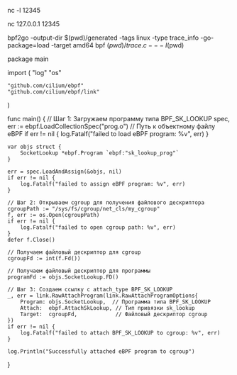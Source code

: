 
nc -l 12345

nc 127.0.0.1 12345

bpf2go -output-dir $(pwd)/generated -tags linux -type trace_info -go-package=load -target amd64 bpf $(pwd)/trace.c -- -I$(pwd)

package main

import (
	"log"
	"os"

	"github.com/cilium/ebpf"
	"github.com/cilium/ebpf/link"
)

func main() {
	// Шаг 1: Загружаем программу типа BPF_SK_LOOKUP
	spec, err := ebpf.LoadCollectionSpec("prog.o") // Путь к объектному файлу eBPF
	if err != nil {
		log.Fatalf("failed to load eBPF program: %v", err)
	}

	var objs struct {
		SocketLookup *ebpf.Program `ebpf:"sk_lookup_prog"`
	}

	err = spec.LoadAndAssign(&objs, nil)
	if err != nil {
		log.Fatalf("failed to assign eBPF program: %v", err)
	}

	// Шаг 2: Открываем cgroup для получения файлового дескриптора
	cgroupPath := "/sys/fs/cgroup/net_cls/my_cgroup"
	f, err := os.Open(cgroupPath)
	if err != nil {
		log.Fatalf("failed to open cgroup path: %v", err)
	}
	defer f.Close()

	// Получаем файловый дескриптор для cgroup
	cgroupFd := int(f.Fd())

	// Получаем файловый дескриптор для программы
	programFd := objs.SocketLookup.FD()

	// Шаг 3: Создаем ссылку с attach_type BPF_SK_LOOKUP
	_, err = link.RawAttachProgram(link.RawAttachProgramOptions{
		Program: objs.SocketLookup,  // Программа типа BPF_SK_LOOKUP
		Attach:  ebpf.AttachSkLookup, // Тип привязки sk_lookup
		Target:  cgroupFd,            // Файловый дескриптор cgroup
	})
	if err != nil {
		log.Fatalf("failed to attach BPF_SK_LOOKUP to cgroup: %v", err)
	}

	log.Println("Successfully attached eBPF program to cgroup")
}


